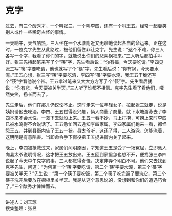 # 克字

过去，有三个酸秀才，一个叫张三，一个叫李四，还有一个叫王五。经常一起耍笑别人或作一些稀奇古怪的事情。

一天晌午，天气酷热，三人坐在一个水塘附近又无聊地谈起各自的命运来。正在这时，一位克字先生从此路过，被他们留住非让克字。先生说：“这个不难，你三人各写一个字，我看了你们的字，就能说出你们的悲喜祸福来。”三人听后都拍手叫好。张三先持起笔来写了个“筷”字，先生看后说：“你有福，今天要吃请。”李四见张三写“筷”字要吃请，他也就写了个“筷”字，先生看后说：“你有祸，今天要水淹。”王五心想，张三写“筷”字要吃清，李四写“筷”字要水淹，我王五干脆还写个“筷”字看他说个甚。王五拿过笔来又大大方方写了个“筷”字。先生看后就说：“你有悲，今天要被关半天。”三人听了谁都不相信。克字先生看了看他们，哑然失笑，扬长而去了。

先生走后，他们在那儿仍议论不止。这时走来一位年轻女子，拉起张三就走，说是姨妈请他去吃酒。李四、王五觉得没兴趣，俩人商量了商量，就下水塘游泳去了李四本来不会水性，一栽下去就没上来。王五一看不妙，马上打捞，可捞上来时李四已被水淹得不会说话了。王五急忙回去通知李四家属，李四家属们跑来一看，都怪怨王五，并到县衙内告了王五一状。县太爷听，这还了得，二人游泳，怎能淹着，这明明是有意陷害。当即命令手下衙役把王五捉进衙内关了起来。

晚上，李四被抢救过来，家属们问明原因，才知道王五是受了一场冤屈，立即派人向县太爷说明情况，这才把王五放出来。王五回到家里怎也想不开，便找张三李四说起了今天中午克字的事，三人都觉得奇怪，决定非弄个明白不可。他们又去找到克字先生，问道：“为何第一个‘筷’字要吃请，第二个‘筷’字要水淹，第三个‘筷’字要被关半天？”先生说：“第一个筷子要吃饭，第二个筷子吃完饭了要洗它，第三个筷子洗完后要放在橱柜里关半天。我是从这个意思说的，没想到和你们的遭遇巧合了。”三个酸秀才悻悻而去。

---

讲述人：刘玉琼  
搜集整理：张昱
